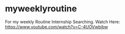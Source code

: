 # myweeklyroutine
For my weekly Routine Internship Searching.
Watch Here:
https://www.youtube.com/watch?v=C-4UOVwbibw
